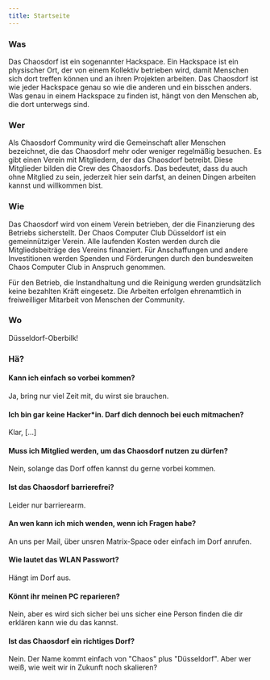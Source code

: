 ```yaml
---
title: Startseite
---
```


### Was

Das Chaosdorf ist ein sogenannter Hackspace. Ein Hackspace ist ein physischer Ort, der von einem Kollektiv betrieben wird, damit Menschen sich dort treffen können und an ihren Projekten arbeiten. Das Chaosdorf ist wie jeder Hackspace genau so wie die anderen und ein bisschen anders. Was genau in einem Hackspace zu finden ist, hängt von den Menschen ab, die dort unterwegs sind.

### Wer

Als Chaosdorf Community wird die Gemeinschaft aller Menschen bezeichnet, die das Chaosdorf mehr oder weniger regelmäßig besuchen. Es gibt einen Verein mit Mitgliedern, der das Chaosdorf betreibt. Diese Mitglieder bilden die Crew des Chaosdorfs. Das bedeutet, dass du auch ohne Mitglied zu sein, jederzeit hier sein darfst, an deinen Dingen arbeiten kannst und willkommen bist.

### Wie

Das Chaosdorf wird von einem Verein betrieben, der die Finanzierung des Betriebs sicherstellt. Der Chaos Computer Club Düsseldorf ist ein gemeinnütziger Verein. Alle laufenden Kosten werden durch die Mitgliedsbeiträge des Vereins finanziert. Für Anschaffungen und andere Investitionen werden Spenden und Förderungen durch den bundesweiten Chaos Computer Club in Anspruch genommen.

Für den Betrieb, die Instandhaltung und die Reinigung werden grundsätzlich keine bezahlten Kräft eingesetz. Die Arbeiten erfolgen ehrenamtlich in freiweilliger Mitarbeit von Menschen der Community.

### Wo

Düsseldorf-Oberbilk!

### Hä?

#### Kann ich einfach so vorbei kommen?

Ja, bring nur viel Zeit mit, du wirst sie brauchen.

#### Ich bin gar keine Hacker\*in. Darf dich dennoch bei euch mitmachen?

Klar, [...]

#### Muss ich Mitglied werden, um das Chaosdorf nutzen zu dürfen?

Nein, solange das Dorf offen kannst du gerne vorbei kommen.

#### Ist das Chaosdorf barrierefrei?

Leider nur barrierearm.

#### An wen kann ich mich wenden, wenn ich Fragen habe?

An uns per Mail, über unsren Matrix-Space oder einfach im Dorf anrufen.

#### Wie lautet das WLAN Passwort?

Hängt im Dorf aus.

#### Könnt ihr meinen PC reparieren?

Nein, aber es wird sich sicher bei uns sicher eine Person finden die dir erklären kann wie du das kannst.

#### Ist das Chaosdorf ein richtiges Dorf?

Nein. Der Name kommt einfach von "Chaos" plus "Düsseldorf". Aber wer weiß, wie weit wir in Zukunft noch skalieren?
